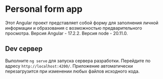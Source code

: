 # Personal form app

Этот Angular проект представляет собой форму для заполнения личной информации и образования с возможностью предварительного просмотра. Версия Angular - 17.2.2. Версия node - 20.11.0.

## Dev сервер

Выполните `ng serve` для запуска сервера разработки. Перейдите по адресу `http://localhost:4200/`. Приложение автоматически перезагрузится при изменении любых файлов исходного кода.